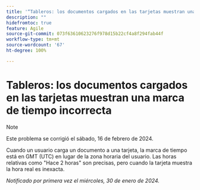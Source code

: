 ```yaml
---
title: '“Tableros: los documentos cargados en las tarjetas muestran una marca de tiempo incorrecta”'
description: ""
hidefromtoc: true
feature: Agile
source-git-commit: 073f63610623276f978d15b22cf4a8f294fab44f
workflow-type: tm+mt
source-wordcount: '67'
ht-degree: 100%

---
```



# Tableros: los documentos cargados en las tarjetas muestran una marca de tiempo incorrecta

>[!NOTE]
>
>Este problema se corrigió el sábado, 16 de febrero de 2024.

Cuando un usuario carga un documento a una tarjeta, la marca de tiempo está en GMT (UTC) en lugar de la zona horaria del usuario. Las horas relativas como &quot;Hace 2 horas&quot; son precisas, pero cuando la tarjeta muestra la hora real es inexacta.

_Notificado por primera vez el miércoles, 30 de enero de 2024._

